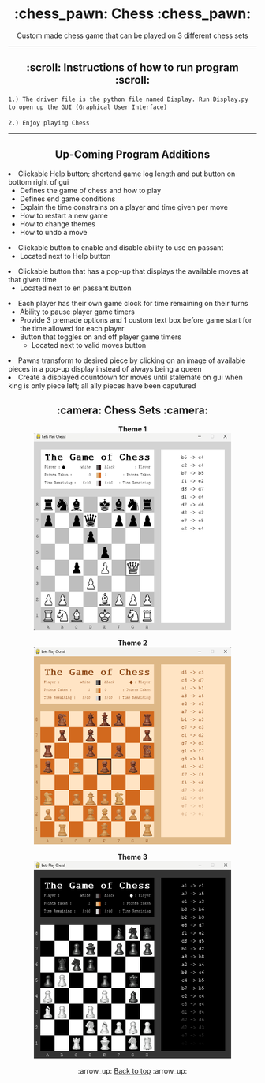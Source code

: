 <h1 align='center'>:chess_pawn: Chess :chess_pawn:</h1>
<p align='center'>
    Custom made chess game that can be played on 3 different chess sets
</p>

---
<!-- instruction section -->
<h2 align='center'>:scroll: Instructions of how to run program :scroll:</h2>
    
    1.) The driver file is the python file named Display. Run Display.py to open up the GUI (Graphical User Interface)

    2.) Enjoy playing Chess
---
<h2 align='center'>Up-Coming Program Additions</h2

*   Clickable Help button; shortend game log length and put button on bottom right of gui
    *   Defines the game of chess and how to play
    *   Defines end game conditions
    *   Explain the time constrains on a player and time given per move
    * How to restart a new game
    * How to change themes
    * How to undo a move
* Clickable button to enable and disable ability to use en passant
    * Located next to Help button
* Clickable button that has a pop-up that displays the available moves at that given time
    * Located next to en passant button
* Each player has their own game clock for time remaining on their turns
    * Ability to pause player game timers
    * Provide 3 premade options and 1 custom text box before game start for the time allowed for each player
    * Button that toggles on and off player game timers
        * Located next to valid moves button
* Pawns transform to desired piece by clicking on an image of available pieces in a pop-up display instead of always being a queen
* Create a displayed countdown for moves until stalemate on gui when king is only piece left; all ally pieces have been caputured

<h2 align='center'>:camera: Chess Sets :camera:</h2>
<div align='center'>

**Theme 1**<br>
<img width="400" height="400" alt="Database Data" src="Project_Images/Theme_One.png">

**Theme 2**<br>
<img width="400" height="400" alt="Database Data" src="Project_Images/Theme_Two.png">

**Theme 3**<br>
<img width="400" height="400" alt="Database Data" src="Project_Images/Theme_Three.png">
</div>

<!-- footer section -->
<div align='center'>
    <p>:arrow_up: <a href="#chess_pawn-Chess-chess_pawn">Back to top</a> :arrow_up:</p>
</div>
